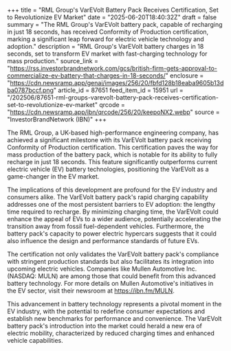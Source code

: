 +++
title = "RML Group's VarEVolt Battery Pack Receives Certification, Set to Revolutionize EV Market"
date = "2025-06-20T18:40:32Z"
draft = false
summary = "The RML Group's VarEVolt battery pack, capable of recharging in just 18 seconds, has received Conformity of Production certification, marking a significant leap forward for electric vehicle technology and adoption."
description = "RML Group's VarEVolt battery charges in 18 seconds, set to transform EV market with fast-charging technology for mass production."
source_link = "https://rss.investorbrandnetwork.com/gcs/british-firm-gets-approval-to-commercialize-ev-battery-that-charges-in-18-seconds/"
enclosure = "https://cdn.newsramp.app/genai/images/256/20/fbfd128b18eaba9605b13dba0787bccf.png"
article_id = 87651
feed_item_id = 15951
url = "/202506/87651-rml-groups-varevolt-battery-pack-receives-certification-set-to-revolutionize-ev-market"
qrcode = "https://cdn.newsramp.app/ibn/qrcode/256/20/keepoNX2.webp"
source = "InvestorBrandNetwork (IBN)"
+++

<p>The RML Group, a UK-based high-performance engineering company, has achieved a significant milestone with its VarEVolt battery pack receiving Conformity of Production certification. This certification paves the way for mass production of the battery pack, which is notable for its ability to fully recharge in just 18 seconds. This feature significantly outperforms current electric vehicle (EV) battery technologies, positioning the VarEVolt as a game-changer in the EV market.</p><p>The implications of this development are profound for the EV industry and consumers alike. The VarEVolt battery pack's rapid charging capability addresses one of the most persistent barriers to EV adoption: the lengthy time required to recharge. By minimizing charging time, the VarEVolt could enhance the appeal of EVs to a wider audience, potentially accelerating the transition away from fossil fuel-dependent vehicles. Furthermore, the battery pack's capacity to power electric hypercars suggests that it could also influence the design and performance standards of future EVs.</p><p>The certification not only validates the VarEVolt battery pack's compliance with stringent production standards but also facilitates its integration into upcoming electric vehicles. Companies like Mullen Automotive Inc. (NASDAQ: MULN) are among those that could benefit from this advanced battery technology. For more details on Mullen Automotive's initiatives in the EV sector, visit their newsroom at <a href='https://ibn.fm/MULN' rel='nofollow' target='_blank'>https://ibn.fm/MULN</a>.</p><p>This advancement in battery technology represents a pivotal moment in the EV industry, with the potential to redefine consumer expectations and establish new benchmarks for performance and convenience. The VarEVolt battery pack's introduction into the market could herald a new era of electric mobility, characterized by reduced charging times and enhanced vehicle capabilities.</p>
